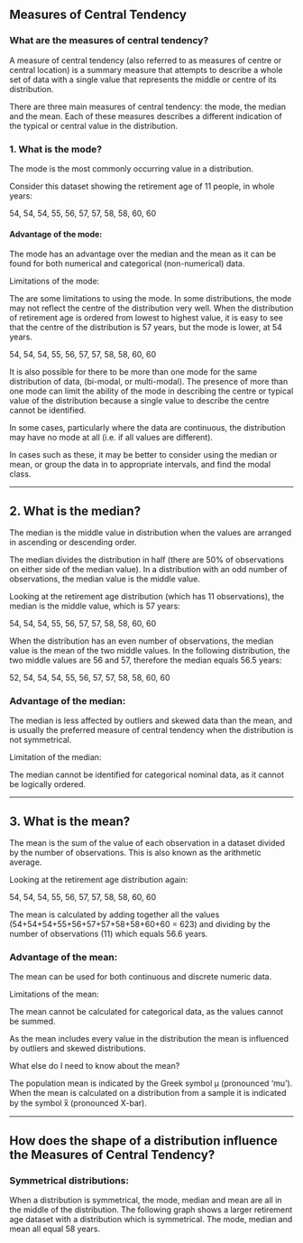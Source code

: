 ## Measures of Central Tendency 

### What are the measures of central tendency?

A measure of central tendency (also referred to as measures of centre or central location) is a summary measure that attempts to describe a whole set of data with a single value that represents the middle or centre of its distribution.

There are three main measures of central tendency: the mode, the median and the mean. Each of these measures describes a different indication of the typical or central value in the distribution.


### 1. What is the mode?

The mode is the most commonly occurring value in a distribution.

Consider this dataset showing the retirement age of 11 people, in whole years:

54, 54, 54, 55, 56, 57, 57, 58, 58, 60, 60

#### Advantage of the mode:

The mode has an advantage over the median and the mean as it can be found for both numerical and categorical (non-numerical) data.

Limitations of the mode:

The are some limitations to using the mode. In some distributions, the mode may not reflect the centre of the distribution very well. When the distribution of retirement age is ordered from lowest to highest value, it is easy to see that the centre of the distribution is 57 years, but the mode is lower, at 54 years.

54, 54, 54, 55, 56, 57, 57, 58, 58, 60, 60

It is also possible for there to be more than one mode for the same distribution of data, (bi-modal, or multi-modal). The presence of more than one mode can limit the ability of the mode in describing the centre or typical value of the distribution because a single value to describe the centre cannot be identified.

In some cases, particularly where the data are continuous, the distribution may have no mode at all (i.e. if all values are different).

In cases such as these, it may be better to consider using the median or mean, or group the data in to appropriate intervals, and find the modal class.

<hr>

## 2. What is the median?

The median is the middle value in distribution when the values are arranged in ascending or descending order.

The median divides the distribution in half (there are 50% of observations on either side of the median value). In a distribution with an odd number of observations, the median value is the middle value.

Looking at the retirement age distribution (which has 11 observations), the median is the middle value, which is 57 years:

54, 54, 54, 55, 56, 57, 57, 58, 58, 60, 60

When the distribution has an even number of observations, the median value is the mean of the two middle values. In the following distribution, the two middle values are 56 and 57, therefore the median equals 56.5 years:

52, 54, 54, 54, 55, 56, 57, 57, 58, 58, 60, 60

### Advantage of the median:

The median is less affected by outliers and skewed data than the mean, and is usually the preferred measure of central tendency when the distribution is not symmetrical.

Limitation of the median:

The median cannot be identified for categorical nominal data, as it cannot be logically ordered.

<hr>

## 3. What is the mean?

The mean is the sum of the value of each observation in a dataset divided by the number of observations. This is also known as the arithmetic average.

Looking at the retirement age distribution again:

54, 54, 54, 55, 56, 57, 57, 58, 58, 60, 60

The mean is calculated by adding together all the values (54+54+54+55+56+57+57+58+58+60+60 = 623) and dividing by the number of observations (11) which equals 56.6 years.

### Advantage of the mean:

The mean can be used for both continuous and discrete numeric data.

Limitations of the mean:

The mean cannot be calculated for categorical data, as the values cannot be summed.

As the mean includes every value in the distribution the mean is influenced by outliers and skewed distributions.

What else do I need to know about the mean?

The population mean is indicated by the Greek symbol µ (pronounced ‘mu’). When the mean is calculated on a distribution from a sample it is indicated by the symbol x̅ (pronounced X-bar).

<hr>

## How does the shape of a distribution influence the Measures of Central Tendency?

### Symmetrical distributions:

When a distribution is symmetrical, the mode, median and mean are all in the middle of the distribution. The following graph shows a larger retirement age dataset with a distribution which is symmetrical. The mode, median and mean all equal 58 years.
